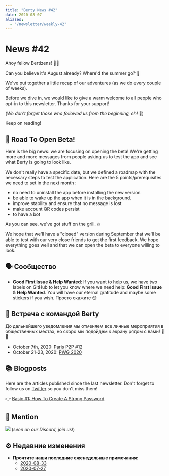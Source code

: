 ```yaml
---
title: "Berty News #42"
date: 2020-08-07
aliases:
  - "/newsletter/weekly-42"
---
```



# News #42

Ahoy fellow Bertizens! 🏴‍☠️

Can you believe it's August already? Where'd the summer go? 🤔

We've put together a little recap of our adventures (as we do every couple of weeks).

Before we dive in, we would like to give a warm welcome to all people who opt-in to this newsletter. Thanks for your support!

(_We don't forget those who followed us from the beginning, eh!_ 🧡)

Keep on reading!

## 🚀 Road To Open Beta!

Here is the big news: we are focusing on opening the beta! We're getting more and more messages from people asking us to test the app and see what Berty is going to look like.

We don't really have a specific date, but we defined a roadmap with the necessary steps to test the application. Here are the 5 points/prerequisites we need to set in the next month :
- no need to uninstall the app before installing the new version
- be able to wake up the app when it is in the background.
- improve stability and ensure that no message is lost
- make account QR codes persist
- to have a bot

As you can see, we've got stuff on the grill. 🔥

 We hope that we'll have a "closed" version during September that we'll be able to test with our very close friends to get the first feedback. We hope everything goes well and that we can open the beta to everyone willing to look.


## 🗣️ Сообщество

* **Good First Issue & Help Wanted**: If you want to help us, we have two labels on GitHub to let you know where we need help: **Good First Issue** & **Help Wanted**. You will have our eternal gratitude and maybe some stickers if you wish. Просто скажите 😏



## 🎉 Встреча с командой Berty

До дальнейшего уведомления мы отменяем все личные мероприятия в общественных местах, но скоро мы подойдем к экрану рядом с вами! 🚧🚧

* October 7th, 2020: [Paris P2P #12](https://p2p.paris/en/event/monthly-12/)
* October 21-23, 2020: [PWG 2020](https://www.planetiers.com/worldgathering/)



## 📚 Blogposts

Here are the articles published since the last newsletter. Don't forget to follow us on [Twitter](https://twitter.com/berty) so you don't miss them!

👉 [Basic #1: How To Create A Strong Password](https://berty.tech/blog/create-strong-password/)


## 💌 Mention

![](https://i.imgur.com/0VDM1lV.png) (_seen on our Discord, join us!_)


## ⚙️ Недавние изменения


* **Прочтите наши последние еженедельные примечания:**
    * [2020-08-33](https://github.com/berty/community/blob/master/meeting-notes/2020/Q3/2020-08-03--staff-team-weekly-sync.md)
    * [2020-07-27](https://github.com/berty/community/blob/master/meeting-notes/2020/Q3/2020-07-27--staff-team-weekly-sync.md)

